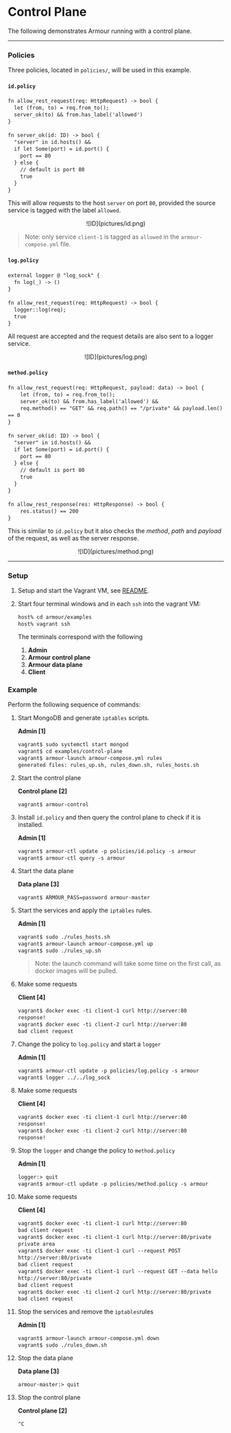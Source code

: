 Control Plane
=============

The following demonstrates Armour running with a control plane.

---

### Policies

Three policies, located in `policies/`, will be used in this example.

#### `id.policy`

```
fn allow_rest_request(req: HttpRequest) -> bool {
  let (from, to) = req.from_to();
  server_ok(to) && from.has_label('allowed')
}

fn server_ok(id: ID) -> bool {
  "server" in id.hosts() &&
  if let Some(port) = id.port() {
    port == 80
  } else {
    // default is port 80
    true
  }
}
```

This will allow requests to the host `server` on port `80`, provided the source service is tagged with the label `allowed`.

<center>
![ID](pictures/id.png)
</center>

> Note: only service `client-1` is tagged as `allowed` in the `armour-compose.yml` file.


#### `log.policy`

```
external logger @ "log_sock" {
  fn log(_) -> ()
}

fn allow_rest_request(req: HttpRequest) -> bool {
  logger::log(req);
  true
}
```
All request are accepted and the request details are also sent to a logger service.
<center>
![ID](pictures/log.png)
</center>


#### `method.policy`

```
fn allow_rest_request(req: HttpRequest, payload: data) -> bool {
    let (from, to) = req.from_to();
    server_ok(to) && from.has_label('allowed') &&
    req.method() == "GET" && req.path() == "/private" && payload.len() == 0
}

fn server_ok(id: ID) -> bool {
  "server" in id.hosts() &&
  if let Some(port) = id.port() {
    port == 80
  } else {
    // default is port 80
    true
  }
}

fn allow_rest_response(res: HttpResponse) -> bool {
    res.status() == 200
}
```
This is similar to `id.policy` but it also checks the *method*, *path* and *payload* of the request, as well as the server response.

<center>
![ID](pictures/method.png)
</center>

---

### Setup

1. Setup and start the Vagrant VM, see [README](../README.md).
1. Start four terminal windows and in each `ssh` into the vagrant VM:

   ```shell
   host% cd armour/examples
   host% vagrant ssh
   ```

	The terminals correspond with the following
	
   1. **Admin**
   1. **Armour control plane**
   1. **Armour data plane**
   1. **Client**


### Example

Perform the following sequence of commands:

1. Start MongoDB and generate `iptables` scripts.
	
	**Admin [1]**
	
	```
   vagrant$ sudo systemctl start mongod
   vagrant$ cd examples/control-plane
   vagrant$ armour-launch armour-compose.yml rules
   generated files: rules_up.sh, rules_down.sh, rules_hosts.sh
	```

1. Start the control plane

	**Control plane [2]**

	```
	vagrant$ armour-control
	```

1. Install `id.policy` and then query the control plane to check if it is installed.
	
	**Admin [1]**
	
	```
   vagrant$ armour-ctl update -p policies/id.policy -s armour
   vagrant$ armour-ctl query -s armour
	```

1. Start the data plane

	**Data plane [3]**

	```
	vagrant$ ARMOUR_PASS=password armour-master
	```

1. Start the services and apply the `iptables` rules.
	
	**Admin [1]**
	
	```
   vagrant$ sudo ./rules_hosts.sh
   vagrant$ armour-launch armour-compose.yml up
   vagrant$ sudo ./rules_up.sh
	```

   > Note: the launch command will take some time on the first call, as docker images will be pulled.

1. Make some requests
	
	**Client [4]**
	
	```
   vagrant$ docker exec -ti client-1 curl http://server:80
   response!
   vagrant$ docker exec -ti client-2 curl http://server:80
   bad client request
	```

1. Change the policy to `log.policy` and start a `logger`
	
	**Admin [1]**
	
	```
   vagrant$ armour-ctl update -p policies/log.policy -s armour
   vagrant$ logger ../../log_sock
	```

1. Make some requests
	
	**Client [4]**
	
	```
   vagrant$ docker exec -ti client-1 curl http://server:80
   response!
   vagrant$ docker exec -ti client-2 curl http://server:80
   response!
	```

1. Stop the `logger` and change the policy to `method.policy`
	
	**Admin [1]**
	
	```
   logger:> quit
   vagrant$ armour-ctl update -p policies/method.policy -s armour
	```

1. Make some requests

	**Client [4]**
	
	```
   vagrant$ docker exec -ti client-1 curl http://server:80
   bad client request
   vagrant$ docker exec -ti client-1 curl http://server:80/private
   private area
   vagrant$ docker exec -ti client-1 curl --request POST http://server:80/private
   bad client request
   vagrant$ docker exec -ti client-1 curl --request GET --data hello http://server:80/private
   bad client request
   vagrant$ docker exec -ti client-2 curl http://server:80/private
   bad client request
	```

1. Stop the services and remove the `iptables`rules
	
	**Admin [1]**
	
	```
   vagrant$ armour-launch armour-compose.yml down
   vagrant$ sudo ./rules_down.sh
	```

1. Stop the data plane

	**Data plane [3]**

	```
	armour-master:> quit
	```

1. Stop the control plane

	**Control plane [2]**

	```
	^C
	```